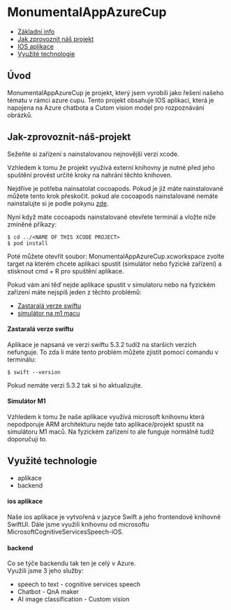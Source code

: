 # MonumentalAppAzureCup

* [Základní info](#Základní-info)
* [Jak zprovoznit náš projekt](#Jak-zprovoznit-náš-projekt)
* [IOS aplikace](#IOS-aplikace)
* [Využité technologie](#Využité-technologie)


## Úvod
MonumentalAppAzureCup je projekt, který jsem vyrobili jako řešení našeho tématu v rámci azure cupu. Tento projekt obsahuje IOS aplikaci, která je napojena na Azure chatbota a Cutom vision model pro rozpoznávání obrázků.

## Jak-zprovoznit-náš-projekt
Sežeňte si zařízení s nainstalovanou nejnovější verzí xcode.

Vzhledem k tomu že projekt využívá externí knihovny je nutné před jeho spuštění provést určité kroky na nahrání těchto knihoven.

Nejdříve je potřeba nainsatolat cocoapods. Pokud je již máte nainstalované můžete tento krok přeskočit. pokud ale cocoapods nainstalované nemáte nainstalujte si je podle pokynu [zde](https://www.cocoapods.org).

Nyní když máte cocoapods nainstalované otevřete terminál a vložte níže zmíněné příkazy:
```
$ cd ../<NAME OF THIS XCODE PROJECT>
$ pod install
```
Poté můžete otevřít soubor: MonumentalAppAzureCup.xcworkspace zvolte target na kterém chcete aplikaci spustit (simulátor nebo fyzické zařízení) a stisknout cmd + R pro spuštění aplikace.

Pokud vám ani těď nejde aplikace spustit v simulatoru nebo na fyzickém zařízení máte nejspíš jeden z těchto problémů:
* [Zastaralá verze swiftu](#Zastaralá_verze_swiftu)
* [simulátor na m1 macu](#Simulátor_M1)

#### Zastaralá verze swiftu
Aplikace je napsaná ve verzi swiftu 5.3.2 tudíž na starších verzích nefunguje.
To zda li máte tento problém můžete zjistit pomocí comandu v terminálu:
```
$ swift --version
```
Pokud nemáte verzi 5.3.2 tak si ho aktualizujte.

#### Simulátor M1
Vzhledem k tomu že naše aplikace využívá microsoft knihovnu která nepodporuje ARM architekturu nejde tato aplikace/projekt spustit na simulátoru M1 maců. Na fyzickém zařízení to ale funguje normálně tudíž doporučuji to.

## Využité technologie
* aplikace
* backend
#### ios aplikace
Naše ios aplikace je vytvořená v jazyce Swift a jeho frontendové knihovně SwiftUI. Dále jsme využili knihovnu od microsoftu MicrosoftCognitiveServicesSpeech-iOS.

#### backend
 Co se týče backendu tak ten je celý v Azure. <br>
 Využili jsme 3 jeho služby: 
 * speech to text - cognitive services speech
 * Chatbot - QnA maker
 * AI image classification - Custom vision


